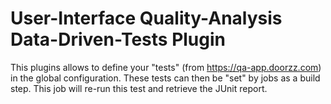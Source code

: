 # User-Interface Quality-Analysis Data-Driven-Tests Plugin

This plugins allows to define your "tests" (from https://qa-app.doorzz.com) 
in the global configuration. These tests can then be "set" by jobs as a build step. 
This job will re-run this test and retrieve the JUnit report.